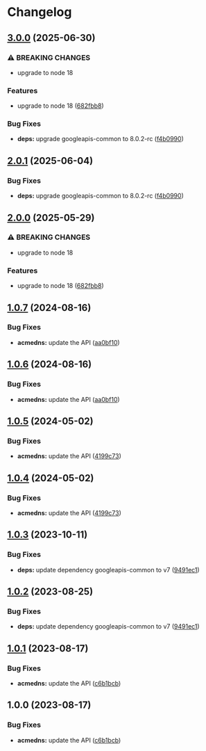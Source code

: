 # Changelog

## [3.0.0](https://github.com/googleapis/google-api-nodejs-client/compare/acmedns-v2.0.1...acmedns-v3.0.0) (2025-06-30)


### ⚠ BREAKING CHANGES

* upgrade to node 18

### Features

* upgrade to node 18 ([682fbb8](https://github.com/googleapis/google-api-nodejs-client/commit/682fbb869189ae92b3e9a194d37d0548af0c1f92))


### Bug Fixes

* **deps:** upgrade googleapis-common to 8.0.2-rc ([f4b0990](https://github.com/googleapis/google-api-nodejs-client/commit/f4b099071040cfbcfe4a2e7d487d45ee93b369e0))

## [2.0.1](https://github.com/googleapis/google-api-nodejs-client/compare/acmedns-v2.0.0...acmedns-v2.0.1) (2025-06-04)


### Bug Fixes

* **deps:** upgrade googleapis-common to 8.0.2-rc ([f4b0990](https://github.com/googleapis/google-api-nodejs-client/commit/f4b099071040cfbcfe4a2e7d487d45ee93b369e0))

## [2.0.0](https://github.com/googleapis/google-api-nodejs-client/compare/acmedns-v1.0.7...acmedns-v2.0.0) (2025-05-29)


### ⚠ BREAKING CHANGES

* upgrade to node 18

### Features

* upgrade to node 18 ([682fbb8](https://github.com/googleapis/google-api-nodejs-client/commit/682fbb869189ae92b3e9a194d37d0548af0c1f92))

## [1.0.7](https://github.com/googleapis/google-api-nodejs-client/compare/acmedns-v1.0.6...acmedns-v1.0.7) (2024-08-16)


### Bug Fixes

* **acmedns:** update the API ([aa0bf10](https://github.com/googleapis/google-api-nodejs-client/commit/aa0bf1040a3afc15147fc58b350b151587380db5))

## [1.0.6](https://github.com/googleapis/google-api-nodejs-client/compare/acmedns-v1.0.5...acmedns-v1.0.6) (2024-08-16)


### Bug Fixes

* **acmedns:** update the API ([aa0bf10](https://github.com/googleapis/google-api-nodejs-client/commit/aa0bf1040a3afc15147fc58b350b151587380db5))

## [1.0.5](https://github.com/googleapis/google-api-nodejs-client/compare/acmedns-v1.0.4...acmedns-v1.0.5) (2024-05-02)


### Bug Fixes

* **acmedns:** update the API ([4199c73](https://github.com/googleapis/google-api-nodejs-client/commit/4199c734fcde97cd00126d4531c0acfe7f4aad9a))

## [1.0.4](https://github.com/googleapis/google-api-nodejs-client/compare/acmedns-v1.0.3...acmedns-v1.0.4) (2024-05-02)


### Bug Fixes

* **acmedns:** update the API ([4199c73](https://github.com/googleapis/google-api-nodejs-client/commit/4199c734fcde97cd00126d4531c0acfe7f4aad9a))

## [1.0.3](https://github.com/googleapis/google-api-nodejs-client/compare/acmedns-v1.0.2...acmedns-v1.0.3) (2023-10-11)


### Bug Fixes

* **deps:** update dependency googleapis-common to v7 ([9491ec1](https://github.com/googleapis/google-api-nodejs-client/commit/9491ec1cdc3c413e7d73edcfcd59cf5c28a7c855))

## [1.0.2](https://github.com/googleapis/google-api-nodejs-client/compare/acmedns-v1.0.1...acmedns-v1.0.2) (2023-08-25)


### Bug Fixes

* **deps:** update dependency googleapis-common to v7 ([9491ec1](https://github.com/googleapis/google-api-nodejs-client/commit/9491ec1cdc3c413e7d73edcfcd59cf5c28a7c855))

## [1.0.1](https://github.com/googleapis/google-api-nodejs-client/compare/acmedns-v1.0.0...acmedns-v1.0.1) (2023-08-17)


### Bug Fixes

* **acmedns:** update the API ([c6b1bcb](https://github.com/googleapis/google-api-nodejs-client/commit/c6b1bcb8c3aeb9c92511b4af468f7f2acf4b7dc6))

## 1.0.0 (2023-08-17)


### Bug Fixes

* **acmedns:** update the API ([c6b1bcb](https://github.com/googleapis/google-api-nodejs-client/commit/c6b1bcb8c3aeb9c92511b4af468f7f2acf4b7dc6))
